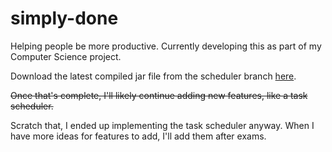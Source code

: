 # simply-done
Helping people be more productive.
Currently developing this as part of my Computer Science project. 

Download the latest compiled jar file from the scheduler branch <a href="https://goo.gl/ofeCKb">here</a>.

~~Once that's complete, I'll likely continue adding new features, like a task scheduler.~~

Scratch that, I ended up implementing the task scheduler anyway. 
When I have more ideas for features to add, I'll add them after exams.
